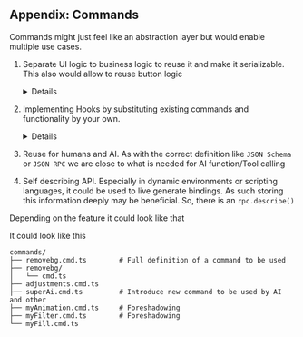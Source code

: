 ## Appendix: Commands

Commands might just feel like an abstraction layer but would enable multiple use cases.

1. Separate UI logic to business logic to reuse it and make it serializable. This also would allow to reuse button logic
   <details>
   ```jsonc
    {
        "id": 'ly.img.button',
        "on_click": { 
            "type": "command", 
            "command": {
                "name": "customCommand",
                "extra": {} //additional params to be passed 
            } },
        "on_click": {
            "type": "command",
            "command": "customCommand"
        }
        "on_click": "command:customCommand?extra=param",
    }
    ```
   </details>
2. Implementing Hooks by substituting existing commands and functionality by your own.
    <details>
    ```js
        const cmdFunc = imgly.getCommand("ly.img.call_me_cracy");
        imgly.registerAsyncCommand("ly.img.call_me_cracy", async ({args, context}) => {
            console.trace("Begin calling command ${args$.$command_name}")
            const oldResult = await oldCommand({params, context}) 
            console.trace("End calling command ${args$.$command_name}")
        } )
    ```
    </details>

3. Reuse for humans and AI. As with the correct definition like `JSON Schema` or `JSON RPC` we are close to what is needed for AI function/Tool calling
4. Self describing API. Especially in dynamic environments or scripting languages, it could be used to live generate bindings. As such storing this information deeply may be beneficial. So, there is an `rpc.describe()`

Depending on the feature it could look like that

It could look like this 
```
commands/
├── removebg.cmd.ts        # Full definition of a command to be used
├── removebg/
│   └── cmd.ts 
├── adjustments.cmd.ts 
├── superAi.cmd.ts         # Introduce new command to be used by AI and other 
├── myAnimation.cmd.ts     # Foreshadowing 
├── myFilter.cmd.ts        # Foreshadowing
└── myFill.cmd.ts
```